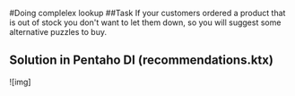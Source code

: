 #Doing complelex lookup
##Task
If your customers ordered a product that is out of stock you don't want to let them down, so you will suggest some alternative puzzles to buy.
## Solution in Pentaho DI (recommendations.ktx)
![img]